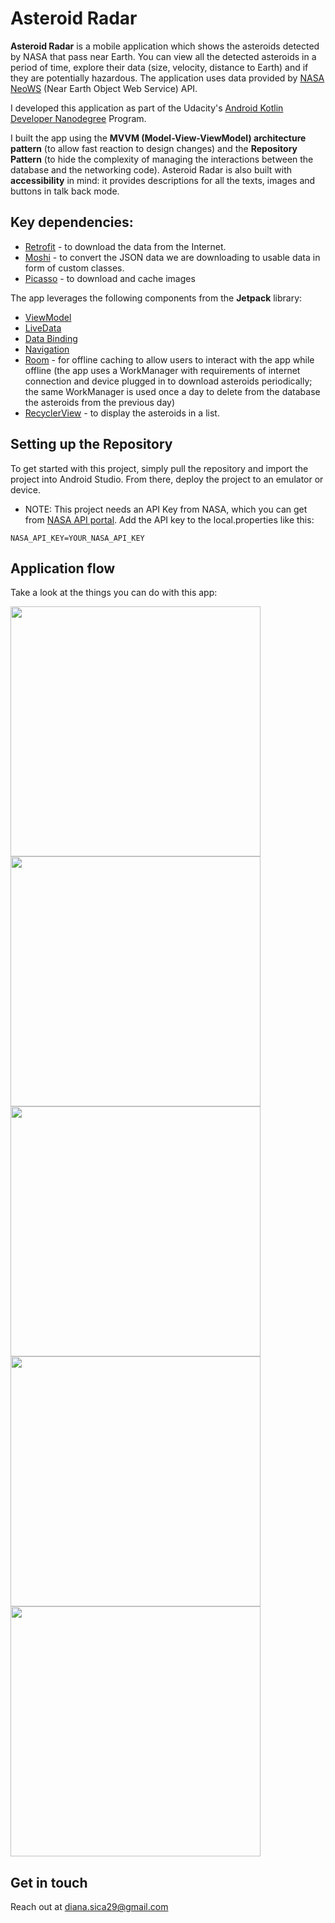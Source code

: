 # Asteroid Radar

**Asteroid Radar** is a mobile application which shows the asteroids detected by NASA that pass near Earth. You can view all the detected asteroids in a period of time, explore their data (size, velocity, distance to Earth) and if they are potentially hazardous. The application uses data provided by [NASA NeoWS](https://api.nasa.gov/) (Near Earth Object Web Service) API.

I developed this application as part of the Udacity's [Android Kotlin Developer Nanodegree](https://www.udacity.com/course/android-kotlin-developer-nanodegree--nd940) Program.

I built the app using the **MVVM (Model-View-ViewModel) architecture pattern** (to allow fast reaction to design changes) and the **Repository Pattern** (to hide the complexity of managing the interactions between the database and the networking code).
Asteroid Radar is also built with **accessibility** in mind: it provides descriptions for all the texts, images and buttons in talk back mode.

## Key dependencies:

* [Retrofit](https://square.github.io/retrofit/) - to download the data from the Internet.
* [Moshi](https://github.com/square/moshi) - to convert the JSON data we are downloading to usable data in form of custom classes.
* [Picasso](https://square.github.io/picasso/) - to download and cache images

The app leverages the following components from the **Jetpack** library:

* [ViewModel](https://developer.android.com/topic/libraries/architecture/viewmodel)
* [LiveData](https://developer.android.com/topic/libraries/architecture/livedata)
* [Data Binding](https://developer.android.com/topic/libraries/data-binding/)
* [Navigation](https://developer.android.com/topic/libraries/architecture/navigation/)
* [Room](https://developer.android.com/training/data-storage/room) - for offline caching to allow users to interact with the app while offline (the app uses a WorkManager with requirements of internet connection and device plugged in to download asteroids periodically; the same WorkManager is used once a day to delete from the database the asteroids from the previous day)
* [RecyclerView](https://developer.android.com/guide/topics/ui/layout/recyclerview) - to display the asteroids in a list.

## Setting up the Repository

To get started with this project, simply pull the repository and import the project into Android Studio. From there, deploy the project to an emulator or device. 

* NOTE: This project needs an API Key from NASA, which you can get from [NASA API portal](https://api.nasa.gov/). Add the API key to the local.properties like this:
```properties
NASA_API_KEY=YOUR_NASA_API_KEY
```

## Application flow
Take a look at the things you can do with this app:

<img src="screenshots/s_1.png" width="400px"/>
<img src="screenshots/s_1_1.png" width="400px"/>
<img src="screenshots/s_2.png" width="400px"/>
<img src="screenshots/s_3.png" width="400px"/>
<img src="screenshots/s_4.png" width="400px"/>

## Get in touch
Reach out at [diana.sica29@gmail.com](mailto:diana.sica29@gmail.com)

